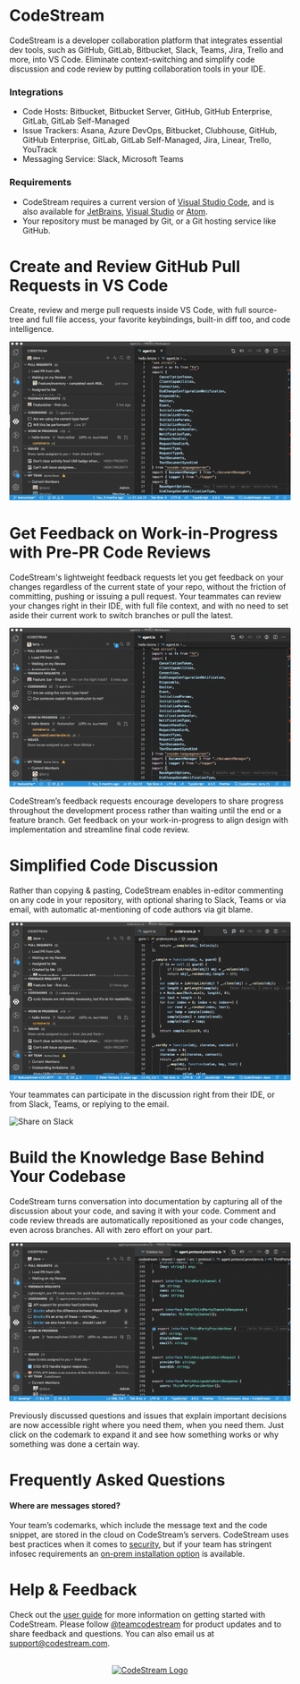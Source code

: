 # CodeStream

CodeStream is a developer collaboration platform that integrates essential dev tools, such as GitHub, GitLab, Bitbucket, Slack, Teams, Jira, Trello and more, into VS Code. Eliminate context-switching and simplify code discussion and code review by putting collaboration tools in your IDE.

### Integrations

- Code Hosts: Bitbucket, Bitbucket Server, GitHub, GitHub Enterprise, GitLab, GitLab Self-Managed
- Issue Trackers: Asana, Azure DevOps, Bitbucket, Clubhouse, GitHub, GitHub Enterprise, GitLab, GitLab Self-Managed, Jira, Linear, Trello, YouTrack
- Messaging Service: Slack, Microsoft Teams

### Requirements

- CodeStream requires a current version of [Visual Studio Code](https://code.visualstudio.com/), and is also available for [JetBrains](https://plugins.jetbrains.com/plugin/12206-codestream), [Visual Studio](https://marketplace.visualstudio.com/items?itemName=CodeStream.codestream-vs) or [Atom](https://atom.io/packages/codestream).
- Your repository must be managed by Git, or a Git hosting service like GitHub.

# Create and Review GitHub Pull Requests in VS Code

Create, review and merge pull requests inside VS Code, with full source-tree and full file access, your favorite keybindings, built-in diff too, and code intelligence.

![Pull Request](https://raw.githubusercontent.com/TeamCodeStream/codestream-guide/develop/docs/src/assets/images/animated/PullRequest-VSC.gif)

# Get Feedback on Work-in-Progress with Pre-PR Code Reviews

CodeStream's lightweight feedback requests let you get feedback on your changes regardless of the current state of your repo, without the friction of committing, pushing or issuing a pull request. Your teammates can review your changes right in their IDE, with full file context, and with no need to set aside their current work to switch branches or pull the latest.

![Review Changes](https://raw.githubusercontent.com/TeamCodeStream/codestream-guide/develop/docs/src/assets/images/animated/FRPerform-VSC.gif)

CodeStream’s feedback requests encourage developers to share progress throughout the development process rather than waiting until the end or a feature branch. Get feedback on your work-in-progress to align design with implementation and streamline final code review.

# Simplified Code Discussion

Rather than copying & pasting, CodeStream enables in-editor commenting on any code in your repository, with optional sharing to Slack, Teams or via email, with automatic at-mentioning of code authors via git blame.

![CodeStream](https://raw.githubusercontent.com/TeamCodeStream/codestream-guide/develop/docs/src/assets/images/animated/DiscussCode1-VSC.gif)

Your teammates can participate in the discussion right from their IDE, or from Slack, Teams, or replying to the email.

![Share on Slack](https://raw.githubusercontent.com/TeamCodeStream/CodeStream/master/images/ShareOnSlack1.png)

# Build the Knowledge Base Behind Your Codebase

CodeStream turns conversation into documentation by capturing all of the discussion about your code, and saving it with your code. Comment and code review threads are automatically repositioned as your code changes, even across branches. All with zero effort on your part.

![Knowledge Base](https://raw.githubusercontent.com/TeamCodeStream/codestream-guide/develop/docs/src/assets/images/animated/KnowledgeBase1-VSC.gif)

Previously discussed questions and issues that explain important decisions are now accessible right where you need them, when you need them. Just click on the codemark to expand it and see how something works or why something was done a certain way.

# Frequently Asked Questions

#### Where are messages stored?

Your team’s codemarks, which include the message text and the code snippet, are stored in the cloud on CodeStream’s servers. CodeStream uses best practices when it comes to [security](https://www.codestream.com/security), but if your team has stringent infosec requirements an [on-prem installation option](https://docs.codestream.com/onprem/) is available.

# Help & Feedback

Check out the [user guide](https://docs.codestream.com/userguide/) for more information on getting started with CodeStream. Please follow [@teamcodestream](http://twitter.com/teamcodestream) for product updates and to share feedback and questions. You can also email us at support@codestream.com.

<p align="center">
  <br />
  <a title="Learn more about CodeStream" href="https://codestream.com?utm_source=vscmarket&utm_medium=banner&utm_campaign=codestream"><img src="https://alt-images.codestream.com/codestream_logo_vscmarketplace.png" alt="CodeStream Logo" /></a>
</p>
